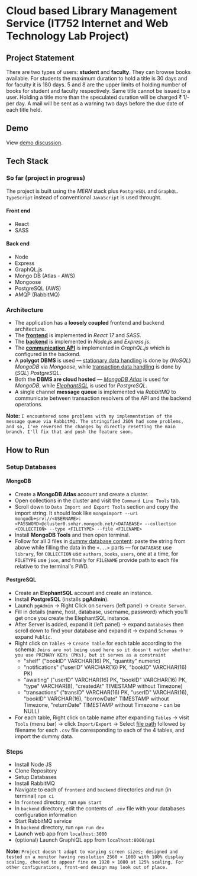 # Cloud based Library Management Service (IT752 Internet and Web Technology Lab Project)

## Project Statement

There are two types of users: **student** and **faculty**. They can browse books available. For students the maximum duration to hold a title is 30 days and for faculty it is 180 days. 5 and 8 are the upper limits of holding number of books for student and faculty respectively. Same title cannot be issued to a user. Holding a title more than the speculated duration will be charged ₹ 1/- per day. A mail will be sent as a warning two days before the due date of each title held.

## Demo

View [demo discussion](https://github.com/meganindya/library-management-system/discussions/7).

## Tech Stack

### So far (project in progress)

The project is built using the _MERN_ stack plus `PostgreSQL` and `GraphQL`. `TypeScript` instead of conventional `JavaScript` is used throught.

#### Front end

- React
- SASS

#### Back end

- Node
- Express
- GraphQL.js
- Mongo DB (Atlas - AWS)
- Mongoose
- PostgreSQL (AWS)
- AMQP (RabbitMQ)

### Architecture

- The application has a **loosely coupled** frontend and backend architecture.
- The [**frontend**](https://github.com/meganindya/library-management-system/tree/main/frontend) is implemented in _React 17_ and _SASS_.
- The [**backend**](https://github.com/meganindya/library-management-system/tree/main/backend) is implemented in _Node.js_ and _Express.js_.
- The [**communication API**](https://github.com/meganindya/library-management-system/tree/main/backend/src/graphql) is implemented in _GraphQL.js_ which is configured in the backend.
- A **polygot DBMS** is used &mdash; [stationary data handling](https://github.com/meganindya/library-management-system/tree/main/backend/src/models) is done by (_NoSQL_) _MongoDB_ via _Mongoose_, while [transaction data handling](https://github.com/meganindya/library-management-system/tree/main/backend/src/graphql/resolvers) is done by (_SQL_) _PostgreSQL_.
- Both the **DBMS are cloud hosted** &mdash; [_MongoDB Atlas_](https://github.com/meganindya/library-management-system/blob/ecda25807b2b96060efb4f6ed51b5a4195f677ef/backend/src/app.ts#L37) is used for _MongoDB_, while [_ElephantSQL_](https://github.com/meganindya/library-management-system/blob/ecda25807b2b96060efb4f6ed51b5a4195f677ef/backend/src/app.ts#L49) is used for _PostgreSQL_.
- A single channel **message queue** is implemented via _RabbitMQ_ to communicate between transaction resolvers of the API and the backend operations.

**Note:** `I encountered some problems with my implementation of the message queue via RabbitMQ. The stringified JSON had some problems, and so, I've reversed the changes by directly resetting the main branch. I'll fix that and push the feature soon.`

## How to Run

### Setup Databases

#### MongoDB

- Create a **MongoDB Atlas** account and create a cluster.
- Open collections in the cluster and visit the `Command Line Tools` tab.
- Scroll down to `Data Import and Export Tools` section and copy the import string. It should look like `mongoimport --uri mongodb+srv://<USERNAME>:<PASSWORD>@cluster0.snhzr.mongodb.net/<DATABASE> --collection <COLLECTION> --type <FILETYPE> --file <FILENAME>`
- Install **MongoDB Tools** and then open terminal.
- Follow for all 3 files in [dummy database content](./data/MongoDB/json/): paste the string from above while filling the data in the `<...>` parts — for `DATABASE` use `library`, for `COLLECTION` use `authors`, `books`, `users`, one at a time, for `FILETYPE` use `json`, and finally for `FILENAME` provide path to each file relative to the terminal's PWD.

#### PostgreSQL

- Create an **ElephantSQL** account and create an instance.
- Install **PostgreSQL** (installs **pgAdmin**).
- Launch `pgAdmin` -> Right Click on `Servers` (left panel) -> `Create Server`.
- Fill in details (name, host, database, username, password) which you'll get once you create the ElephantSQL instance.
- After Server is added, expand it (left panel) -> expand `Databases` then scroll down to find your database and expand it -> expand `Schemas` -> expand `Public`.
- Right click on `Tables` -> `Create Table` for each table according to the schema:
    `Joins are not being used here so it doesn't matter whether you use PRIMARY KEYs (PKs), but it serves as a constraint`
  - "shelf" ("bookID" VARCHAR(16) PK, "quantity" numeric)
  - "notifications" ("userID" VARCHAR(16) PK, "bookID" VARCHAR(16) PK)
  - "awaiting" ("userID" VARCHAR(16) PK, "bookID" VARCHAR(16) PK, "type" VARCHAR(8), "createdAt" TIMESTAMP without Timezone)
  - "transactions" ("transID" VARCHAR(16) PK, "userID" VARCHAR(16), "bookID" VARCHAR(16), "borrowDate" TIMESTAMP without Timezone, "returnDate" TIMESTAMP without Timezone - can be NULL)
- For each table, Right click on table name after expanding `Tables` -> visit `Tools` (menu bar) -> click `Import/Export` -> Select [file path](./data/PostgreSQL/) followed by filename for each `.csv` file corresponding to each of the 4 tables, and import the dummy data.

### Steps

- Install Node JS
- Clone Repository
- Setup Databases
- Install RabbitMQ
- Navigate to each of `frontend` and `backend` directories and run (in terminal) `npm ci`
- In `frontend` directory, run `npm start`
- In `backend` directory, edit the contents of `.env` file with your databases configuration information
- Start RabbitMQ service
- In `backend` directory, run `npm run dev`
- Launch web app from `localhost:3000`
- (optional) Launch GraphiQL app from `localhost:8000/api`

**Note:** `Project doesn't adapt to varying screen sizes; designed and tested on a monitor having resolution 2560 × 1080 with 100% display scaling, checked to appear fine on 1920 × 1080 at 125% scaling. For other configurations, front-end design may look out of place.`
